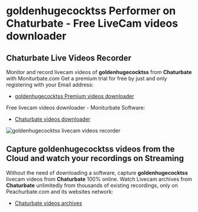# goldenhugecocktss Performer on Chaturbate - Free LiveCam videos downloader

## Chaturbate Live Videos Recorder

Monitor and record livecam videos of **goldenhugecocktss** from **Chaturbate** with Moniturbate.com
Get a premium trial for free by just and only registering with your Email address:
* [goldenhugecocktss Premium videos downloader](https://moniturbate.com/request-demo-licence-key.html)

Free livecam videos downloader - Moniturbate Software:
* [Chaturbate videos downloader](https://moniturbate.com/moniturbate-download-software.html)

![goldenhugecocktss livecam videos recorder](https://peachurnet.com/templates/moniturbate-software.png)


## Capture goldenhugecocktss videos from the Cloud and watch your recordings on Streaming

Without the need of downloading a software, capture **goldenhugecocktss** livecam videos from **Chaturbate** 100% online.
Watch Livecam archives from **Chaturbate** unlimitedly from thousands of existing recordings, only on Peachurbate.com and its websites network:
* [Chaturbate videos archives](https://peachurnet.com/)